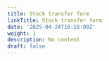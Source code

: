 ```yaml
---
title: Stock transfer form
linkTitle: Stock transfer form
date: '2025-04-24T16:18:00Z'
weight: 1
description: No content
draft: false
---
```



